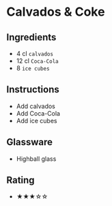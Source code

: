 # Calvados & Coke

## Ingredients
- 4 cl `calvados`
- 12 cl `Coca-Cola`
- 8 `ice cubes`

## Instructions
- Add calvados
- Add Coca-Cola
- Add ice cubes

## Glassware
- Highball glass

## Rating
- ★★★☆☆